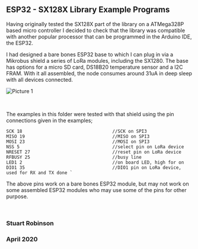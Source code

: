 ## ESP32 - SX128X Library Example Programs

Having originally tested the SX128X part of the library on a ATMega328P based micro controller I decided to check that the library was compatible with another popular processor that can be programmed in the Arduino IDE, the ESP32. 

I had designed a bare bones ESP32 base to which I can plug in via a Mikrobus shield a series of LoRa modules, including the SX1280. The base has options for a micro SD card, DS18B20 temperature sensor and a I2C FRAM. With it all assembled, the node consumes around 31uA in deep sleep with all devices connected. 

![Picture 1](/pictures/ESP32_Shield.jpg)

<br>

The examples in this folder were tested with that shield using the pin connections given in the examples;


	SCK 18                                  //SCK on SPI3
	MISO 19                                 //MISO on SPI3 
	MOSI 23                                 //MOSI on SPI3 
	NSS 5                                   //select pin on LoRa device
	NRESET 27                               //reset pin on LoRa device
	RFBUSY 25                               //busy line
	LED1 2                                  //on board LED, high for on
	DIO1 35                                 //DIO1 pin on LoRa device, used for RX and TX done `

The above pins work on a bare bones ESP32 module, but may not work on some assembled ESP32 modules who may use some of the pins for other purpose.

<br>

### Stuart Robinson

### April 2020

